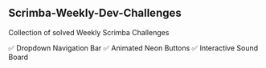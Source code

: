 ## Scrimba-Weekly-Dev-Challenges
Collection of solved Weekly Scrimba Challenges 

✅ Dropdown Navigation Bar
✅ Animated Neon Buttons
✅ Interactive Sound Board
